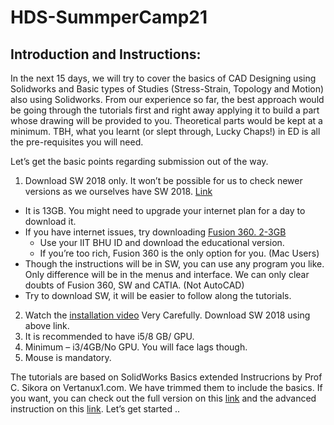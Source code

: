 # HDS-SummperCamp21

## Introduction and Instructions:
In the next 15 days, we will try to cover the basics of CAD Designing using Solidworks and
Basic types of Studies (Stress-Strain, Topology and Motion) also using Solidworks. From our
experience so far, the best approach would be going through the tutorials first and right
away applying it to build a part whose drawing will be provided to you. Theoretical parts
would be kept at a minimum. TBH, what you learnt (or slept through, Lucky Chaps!) in ED is
all the pre-requisites you will need.

Let’s get the basic points regarding submission out of the way.
1. Download SW 2018 only. It won’t be possible for us to check newer versions as we ourselves have SW 2018. [Link](https://drive.google.com/file/d/1JThAB3j7ZOxwS6bdzFkAJfCLz3WnLmDo/view)
  - It is 13GB. You might need to upgrade your internet plan for a day to download it.
  - If you have internet issues, try downloading [Fusion 360. 2-3GB](https://www.autodesk.com/education/edu-software/overviewsorting=featured&page=1&filters=individual)
    - Use your IIT BHU ID and download the educational version.
    - If you’re too rich, Fusion 360 is the only option for you. (Mac Users)
  - Though the instructions will be in SW, you can use any program you like. Only difference will be in the menus and interface. We can only clear doubts of
Fusion 360, SW and CATIA. (Not AutoCAD)
  - Try to download SW, it will be easier to follow along the tutorials.
2. Watch the [installation video](https://drive.google.com/file/d/1izRq2z-kI5NHDZxYg9SqlzzrwGMQDT0U/view) Very Carefully. Download SW 2018 using above link.
3. It is recommended to have i5/8 GB/ GPU.
4. Minimum – i3/4GB/No GPU. You will face lags though.
5. Mouse is mandatory.

The tutorials are based on SolidWorks Basics extended Instrucrions by Prof C. Sikora on
Vertanux1.com. We have trimmed them to include the basics. If you want, you can check
out the full version on this [link](https://www.youtube.com/playlist?list=PLROUP1bV8REQmZgDTTJ0JCanXS8uySo-4) and the advanced instruction on this [link](https://www.youtube.com/playlist?list=PLROUP1bV8REQ3uB7OTT3GunhdOOOfvLFz). Let’s get started ..


